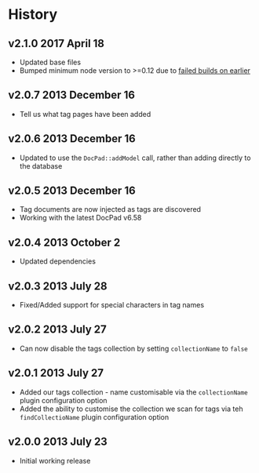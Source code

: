 # History

## v2.1.0 2017 April 18
- Updated base files
- Bumped minimum node version to >=0.12 due to [failed builds on earlier](https://travis-ci.org/docpad/docpad-plugin-tags/builds/223020764)

## v2.0.7 2013 December 16
- Tell us what tag pages have been added

## v2.0.6 2013 December 16
- Updated to use the `DocPad::addModel` call, rather than adding directly to the database

## v2.0.5 2013 December 16
- Tag documents are now injected as tags are discovered
- Working with the latest DocPad v6.58

## v2.0.4 2013 October 2
- Updated dependencies

## v2.0.3 2013 July 28
- Fixed/Added support for special characters in tag names

## v2.0.2 2013 July 27
- Can now disable the tags collection by setting `collectionName` to `false`

## v2.0.1 2013 July 27
- Added our tags collection - name customisable via the `collectionName` plugin configuration option
- Added the ability to customise the collection we scan for tags via teh `findCollectioName` plugin configuration option

## v2.0.0 2013 July 23
- Initial working release
